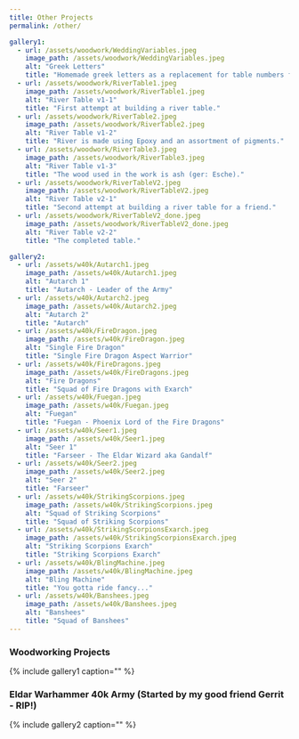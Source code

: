 ```yaml
---
title: Other Projects
permalink: /other/

gallery1:
  - url: /assets/woodwork/WeddingVariables.jpeg
    image_path: /assets/woodwork/WeddingVariables.jpeg
    alt: "Greek Letters"
    title: "Homemade greek letters as a replacement for table numbers for our wedding."
  - url: /assets/woodwork/RiverTable1.jpeg
    image_path: /assets/woodwork/RiverTable1.jpeg
    alt: "River Table v1-1"
    title: "First attempt at building a river table."
  - url: /assets/woodwork/RiverTable2.jpeg
    image_path: /assets/woodwork/RiverTable2.jpeg
    alt: "River Table v1-2"
    title: "River is made using Epoxy and an assortment of pigments."
  - url: /assets/woodwork/RiverTable3.jpeg
    image_path: /assets/woodwork/RiverTable3.jpeg
    alt: "River Table v1-3"
    title: "The wood used in the work is ash (ger: Esche)."
  - url: /assets/woodwork/RiverTableV2.jpeg
    image_path: /assets/woodwork/RiverTableV2.jpeg
    alt: "River Table v2-1"
    title: "Second attempt at building a river table for a friend."
  - url: /assets/woodwork/RiverTableV2_done.jpeg
    image_path: /assets/woodwork/RiverTableV2_done.jpeg
    alt: "River Table v2-2"
    title: "The completed table."

gallery2:
  - url: /assets/w40k/Autarch1.jpeg
    image_path: /assets/w40k/Autarch1.jpeg
    alt: "Autarch 1"
    title: "Autarch - Leader of the Army"
  - url: /assets/w40k/Autarch2.jpeg
    image_path: /assets/w40k/Autarch2.jpeg
    alt: "Autarch 2"
    title: "Autarch"
  - url: /assets/w40k/FireDragon.jpeg
    image_path: /assets/w40k/FireDragon.jpeg
    alt: "Single Fire Dragon"
    title: "Single Fire Dragon Aspect Warrior"
  - url: /assets/w40k/FireDragons.jpeg
    image_path: /assets/w40k/FireDragons.jpeg
    alt: "Fire Dragons"
    title: "Squad of Fire Dragons with Exarch"
  - url: /assets/w40k/Fuegan.jpeg
    image_path: /assets/w40k/Fuegan.jpeg
    alt: "Fuegan"
    title: "Fuegan - Phoenix Lord of the Fire Dragons"
  - url: /assets/w40k/Seer1.jpeg
    image_path: /assets/w40k/Seer1.jpeg
    alt: "Seer 1"
    title: "Farseer - The Eldar Wizard aka Gandalf"
  - url: /assets/w40k/Seer2.jpeg
    image_path: /assets/w40k/Seer2.jpeg
    alt: "Seer 2"
    title: "Farseer"
  - url: /assets/w40k/StrikingScorpions.jpeg
    image_path: /assets/w40k/StrikingScorpions.jpeg
    alt: "Squad of Striking Scorpions"
    title: "Squad of Striking Scorpions"
  - url: /assets/w40k/StrikingScorpionsExarch.jpeg
    image_path: /assets/w40k/StrikingScorpionsExarch.jpeg
    alt: "Striking Scorpions Exarch"
    title: "Striking Scorpions Exarch"
  - url: /assets/w40k/BlingMachine.jpeg
    image_path: /assets/w40k/BlingMachine.jpeg
    alt: "Bling Machine"
    title: "You gotta ride fancy..."
  - url: /assets/w40k/Banshees.jpeg
    image_path: /assets/w40k/Banshees.jpeg
    alt: "Banshees"
    title: "Squad of Banshees"
---
```



### Woodworking Projects

{% include gallery1 caption="" %}


### Eldar Warhammer 40k Army (Started by my good friend Gerrit - RIP!)

{% include gallery2 caption="" %}

